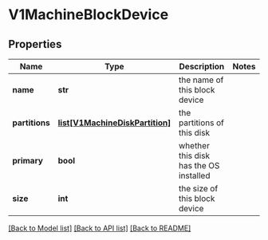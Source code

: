 # V1MachineBlockDevice

## Properties
Name | Type | Description | Notes
------------ | ------------- | ------------- | -------------
**name** | **str** | the name of this block device | 
**partitions** | [**list[V1MachineDiskPartition]**](V1MachineDiskPartition.md) | the partitions of this disk | 
**primary** | **bool** | whether this disk has the OS installed | 
**size** | **int** | the size of this block device | 

[[Back to Model list]](../README.md#documentation-for-models) [[Back to API list]](../README.md#documentation-for-api-endpoints) [[Back to README]](../README.md)


